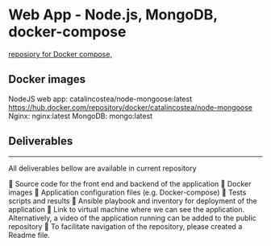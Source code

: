 # Web App - Node.js, MongoDB, docker-compose


[reposiory for Docker compose,](https://github.com/catalincostea/node-mongodb-pipeline) 



## Docker images
 NodeJS web app:    catalincostea/node-mongoose:latest
                    https://hub.docker.com/repository/docker/catalincostea/node-mongoose
 Nginx:             nginx:latest
 MongoDB:           mongo:latest



## Deliverables
---------
All deliverables bellow are available in current repository

 Source code for the front end and backend of the application
 Docker images
 Application configuration files (e.g. Docker-compose)
 Tests scripts and results
 Ansible playbook and inventory for deployment of the application
 Link to virtual machine where we can see the application. Alternatively, a video of the application running can be added to the public repository
 To facilitate navigation of the repository, please created a Readme file.


